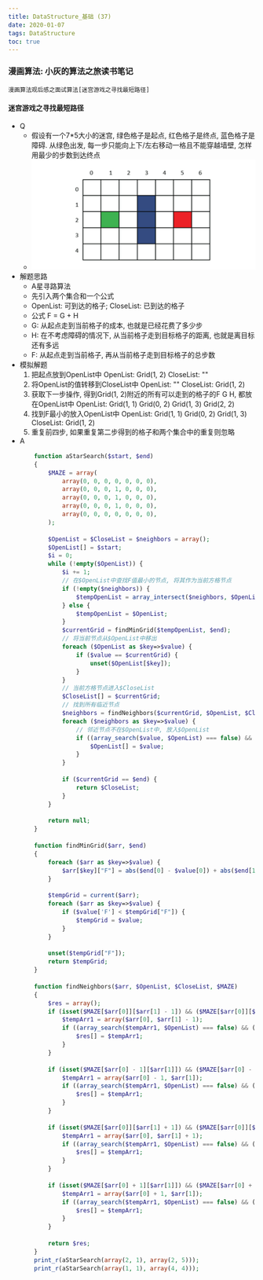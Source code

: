 ```yaml
---
title: DataStructure_基础 (37)
date: 2020-01-07
tags: DataStructure
toc: true
---
```


### 漫画算法: 小灰的算法之旅读书笔记
    漫画算法观后感之面试算法[迷宫游戏之寻找最短路径]

<!-- more -->

#### 迷宫游戏之寻找最短路径
- Q
    * 假设有一个7*5大小的迷宫, 绿色格子是起点, 红色格子是终点, 蓝色格子是障碍. 从绿色出发, 每一步只能向上下/左右移动一格且不能穿越墙壁, 怎样用最少的步数到达终点
    * ![迷宫游戏之寻找最短路径](/img/20200107_1.png)
- 解题思路
    * A星寻路算法
    * 先引入两个集合和一个公式
    * OpenList: 可到达的格子; CloseList: 已到达的格子
    * 公式 F = G + H
    * G: 从起点走到当前格子的成本, 也就是已经花费了多少步
    * H: 在不考虑障碍的情况下, 从当前格子走到目标格子的距离, 也就是离目标还有多远
    * F: 从起点走到当前格子, 再从当前格子走到目标格子的总步数
- 模拟解题
    1. 把起点放到OpenList中 OpenList: Grid(1, 2) CloseList: ""
    2. 将OpenList的值转移到CloseList中 OpenList: "" CloseList: Grid(1, 2)
    3. 获取下一步操作, 得到Grid(1, 2)附近的所有可以走到的格子的F G H, 都放在OpenList中 OpenList: Grid(1, 1) Grid(0, 2) Grid(1, 3) Grid(2, 2)
    4. 找到F最小的放入OpenList中 OpenList: Grid(1, 1) Grid(0, 2) Grid(1, 3) CloseList: Grid(1, 2)
    5. 重复前四步, 如果重复第二步得到的格子和两个集合中的重复则忽略
- A
    ```php
        function aStarSearch($start, $end)
        {
            $MAZE = array(
                array(0, 0, 0, 0, 0, 0, 0),
                array(0, 0, 0, 1, 0, 0, 0),
                array(0, 0, 0, 1, 0, 0, 0),
                array(0, 0, 0, 1, 0, 0, 0),
                array(0, 0, 0, 0, 0, 0, 0),
            );

            $OpenList = $CloseList = $neighbors = array();
            $OpenList[] = $start;
            $i = 0;
            while (!empty($OpenList)) {
                $i += 1;
                // 在$OpenList中查找F值最小的节点, 将其作为当前方格节点
                if (!empty($neighbors)) {
                    $tempOpenList = array_intersect($neighbors, $OpenList);
                } else {
                    $tempOpenList = $OpenList;
                }
                $currentGrid = findMinGrid($tempOpenList, $end);
                // 将当前节点从$OpenList中移出
                foreach ($OpenList as $key=>$value) {
                    if ($value == $currentGrid) {
                        unset($OpenList[$key]);
                    }
                }
                // 当前方格节点进入$CloseList
                $CloseList[] = $currentGrid;
                // 找到所有临近节点
                $neighbors = findNeighbors($currentGrid, $OpenList, $CloseList, $MAZE);
                foreach ($neighbors as $key=>$value) {
                    // 邻近节点不在$OpenList中, 放入$OpenList
                    if ((array_search($value, $OpenList) === false) && (array_search($value, $CloseList) === false)) {
                        $OpenList[] = $value;
                    }
                }
                
                if ($currentGrid == $end) {
                    return $CloseList;
                }
            }

            return null;
        }

        function findMinGrid($arr, $end)
        {
            foreach ($arr as $key=>$value) {
                $arr[$key]["F"] = abs($end[0] - $value[0]) + abs($end[1] - $value[1]) + 1;
            }

            $tempGrid = current($arr);
            foreach ($arr as $key=>$value) {
                if ($value['F'] < $tempGrid["F"]) {
                    $tempGrid = $value;
                }
            }

            unset($tempGrid["F"]);
            return $tempGrid;
        }

        function findNeighbors($arr, $OpenList, $CloseList, $MAZE)
        {
            $res = array();
            if (isset($MAZE[$arr[0]][$arr[1] - 1]) && ($MAZE[$arr[0]][$arr[1] - 1] == 0)) {
                $tempArr1 = array($arr[0], $arr[1] - 1);
                if ((array_search($tempArr1, $OpenList) === false) && (array_search($tempArr1, $CloseList) === false)) {
                    $res[] = $tempArr1;
                }
            }

            if (isset($MAZE[$arr[0] - 1][$arr[1]]) && ($MAZE[$arr[0] - 1][$arr[1]] == 0)) {
                $tempArr1 = array($arr[0] - 1, $arr[1]);
                if ((array_search($tempArr1, $OpenList) === false) && (array_search($tempArr1, $CloseList) === false)) {
                    $res[] = $tempArr1;
                }
            }

            if (isset($MAZE[$arr[0]][$arr[1] + 1]) && ($MAZE[$arr[0]][$arr[1] + 1] == 0)) {
                $tempArr1 = array($arr[0], $arr[1] + 1);
                if ((array_search($tempArr1, $OpenList) === false) && (array_search($tempArr1, $CloseList) === false)) {
                    $res[] = $tempArr1;
                }
            }

            if (isset($MAZE[$arr[0] + 1][$arr[1]]) && ($MAZE[$arr[0] + 1][$arr[1]] == 0)) {
                $tempArr1 = array($arr[0] + 1, $arr[1]);
                if ((array_search($tempArr1, $OpenList) === false) && (array_search($tempArr1, $CloseList) === false)) {
                    $res[] = $tempArr1;
                }
            }

            return $res;
        }
        print_r(aStarSearch(array(2, 1), array(2, 5)));
        print_r(aStarSearch(array(1, 1), array(4, 4)));
    ```



